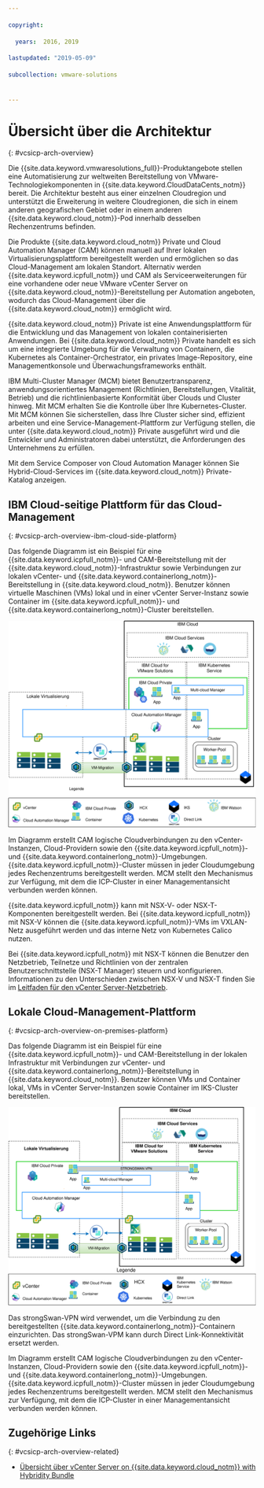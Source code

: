 ```yaml
---

copyright:

  years:  2016, 2019

lastupdated: "2019-05-09"

subcollection: vmware-solutions


---
```


# Übersicht über die Architektur
{: #vcsicp-arch-overview}

Die {{site.data.keyword.vmwaresolutions_full}}-Produktangebote stellen eine Automatisierung zur weltweiten Bereitstellung von VMware-Technologiekomponenten in {{site.data.keyword.CloudDataCents_notm}} bereit.
Die Architektur besteht aus einer einzelnen Cloudregion und unterstützt die Erweiterung in weitere Cloudregionen, die sich in einem anderen geografischen Gebiet oder in einem anderen {{site.data.keyword.cloud_notm}}-Pod innerhalb desselben Rechenzentrums befinden.

Die Produkte {{site.data.keyword.cloud_notm}} Private und Cloud Automation Manager (CAM) können manuell auf Ihrer lokalen Virtualisierungsplattform bereitgestellt werden und ermöglichen so das Cloud-Management am lokalen Standort. Alternativ werden {{site.data.keyword.icpfull_notm}} und CAM als Serviceerweiterungen für eine vorhandene oder neue VMware vCenter Server on {{site.data.keyword.cloud_notm}}-Bereitstellung per Automation angeboten, wodurch das Cloud-Management über die {{site.data.keyword.cloud_notm}} ermöglicht wird.

{{site.data.keyword.cloud_notm}} Private ist eine Anwendungsplattform für die Entwicklung und das Management von lokalen containerisierten Anwendungen. Bei {{site.data.keyword.cloud_notm}} Private handelt es sich um eine integrierte Umgebung für die Verwaltung von Containern, die Kubernetes als Container-Orchestrator, ein privates Image-Repository, eine Managementkonsole und Überwachungsframeworks enthält.

IBM Multi-Cluster Manager (MCM) bietet Benutzertransparenz, anwendungsorientiertes Management (Richtlinien, Bereitstellungen, Vitalität, Betrieb) und die richtlinienbasierte Konformität über Clouds und Cluster hinweg. Mit MCM erhalten Sie die Kontrolle über Ihre Kubernetes-Cluster. Mit MCM können Sie sicherstellen, dass Ihre Cluster sicher sind, effizient arbeiten und eine Service-Management-Plattform zur Verfügung stellen, die unter {{site.data.keyword.cloud_notm}} Private ausgeführt wird und die Entwickler und Administratoren dabei unterstützt, die Anforderungen des Unternehmens zu erfüllen.

Mit dem Service Composer von Cloud Automation Manager können Sie Hybrid-Cloud-Services im {{site.data.keyword.cloud_notm}} Private-Katalog anzeigen.

## IBM Cloud-seitige Plattform für das Cloud-Management
{: #vcsicp-arch-overview-ibm-cloud-side-platform}

Das folgende Diagramm ist ein Beispiel für eine {{site.data.keyword.icpfull_notm}}- und CAM-Bereitstellung mit der {{site.data.keyword.cloud_notm}}-Infrastruktur sowie Verbindungen zur lokalen vCenter- und {{site.data.keyword.containerlong_notm}}-Bereitstellung in {{site.data.keyword.cloud_notm}}. Benutzer können virtuelle Maschinen (VMs) lokal und in einer vCenter Server-Instanz sowie Container im {{site.data.keyword.icpfull_notm}}- und {{site.data.keyword.containerlong_notm}}-Cluster bereitstellen.

![Cloud-Management aus Sicht der Cloud](../../images/vcsicp-oncloud-cloudmgt.svg "Cloud-Management aus Sicht der Cloud")

Im Diagramm erstellt CAM logische Cloudverbindungen zu den vCenter-Instanzen, Cloud-Providern sowie den {{site.data.keyword.icpfull_notm}}- und {{site.data.keyword.containerlong_notm}}-Umgebungen. {{site.data.keyword.icpfull_notm}}-Cluster müssen in jeder Cloudumgebung jedes Rechenzentrums bereitgestellt werden. MCM stellt den Mechanismus zur Verfügung, mit dem die ICP-Cluster in einer Managementansicht verbunden werden können.

{{site.data.keyword.icpfull_notm}} kann mit NSX-V- oder NSX-T-Komponenten bereitgestellt werden. Bei {{site.data.keyword.icpfull_notm}} mit NSX-V können die {{site.data.keyword.icpfull_notm}}-VMs im VXLAN-Netz ausgeführt werden und das interne Netz von Kubernetes Calico nutzen.

Bei {{site.data.keyword.icpfull_notm}} mit NSX-T können die Benutzer den Netzbetrieb, Teilnetze und Richtlinien von der zentralen Benutzerschnittstelle (NSX-T Manager) steuern und konfigurieren. Informationen zu den Unterschieden zwischen NSX-V und NSX-T finden Sie im [Leitfaden für den vCenter Server-Netzbetrieb](/docs/services/vmwaresolutions/archiref/vcsnsxt?topic=vmware-solutions-vcsnsxt-intro).

## Lokale Cloud-Management-Plattform
{: #vcsicp-arch-overview-on-premises-platform}

Das folgende Diagramm ist ein Beispiel für eine {{site.data.keyword.icpfull_notm}}- und CAM-Bereitstellung in der lokalen Infrastruktur mit Verbindungen zur vCenter- und {{site.data.keyword.containerlong_notm}}-Bereitstellung in {{site.data.keyword.cloud_notm}}. Benutzer können VMs und Container lokal, VMs in vCenter Server-Instanzen sowie Container im IKS-Cluster bereitstellen.

![Cloud-Management - lokaler Standort](../../images/vcsicp-onprem-cloudmgt.svg "Cloud-Management - lokaler Standort")

Das strongSwan-VPN wird verwendet, um die Verbindung zu den bereitgestellten {{site.data.keyword.containerlong_notm}}-Containern einzurichten. Das strongSwan-VPM kann durch Direct Link-Konnektivität ersetzt werden.

Im Diagramm erstellt CAM logische Cloudverbindungen zu den vCenter-Instanzen, Cloud-Providern sowie den {{site.data.keyword.icpfull_notm}}- und {{site.data.keyword.containerlong_notm}}-Umgebungen. {{site.data.keyword.icpfull_notm}}-Cluster müssen in jeder Cloudumgebung jedes Rechenzentrums bereitgestellt werden. MCM stellt den Mechanismus zur Verfügung, mit dem die ICP-Cluster in einer Managementansicht verbunden werden können.

## Zugehörige Links
{: #vcsicp-arch-overview-related}

* [Übersicht über vCenter Server on {{site.data.keyword.cloud_notm}} with Hybridity Bundle](/docs/services/vmwaresolutions/archiref/vcs?topic=vmware-solutions-vcs-hybridity-intro)
